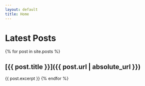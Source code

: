 ```yaml
---
layout: default
title: Home
---
```

# Latest Posts

{% for post in site.posts %}
## [{{ post.title }}]({{ post.url | absolute_url }})
{{ post.excerpt }}
{% endfor %}